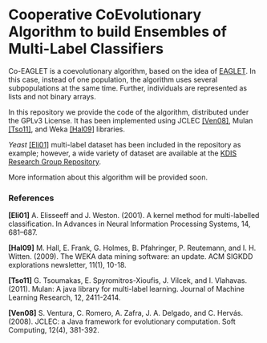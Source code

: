 # Cooperative CoEvolutionary Algorithm to build Ensembles of Multi-Label Classifiers

Co-EAGLET is a coevolutionary algorithm, based on the idea of [EAGLET](https://github.com/kdis-lab/EAGLET).
In this case, instead of one population, the algorithm uses several subpopulations at the same time.
Further, individuals are represented as lists and not binary arrays.

In this repository we provide the code of the algorithm, distributed under the GPLv3 License. It has been implemented using JCLEC [[Ven08]](#Ven08), Mulan [[Tso11]](#Tso11), and Weka [[Hal09]](#Hal09) libraries.

*Yeast* [[Eli01]](#Eli01) multi-label dataset has been included in the repository as example; however, a wide variety of dataset are available at the [KDIS Research Group Repository](http://www.uco.es/kdis/mllresources/).

More information about this algorithm will be provided soon.


### References
<a name="Eli01"></a>**[Eli01]** A. Elisseeff and J. Weston. (2001). A kernel method for multi-labelled classification. In Advances in Neural Information Processing Systems, 14, 681–687.

<a name="Hal09"></a>**[Hal09]** M. Hall, E. Frank, G. Holmes, B. Pfahringer, P. Reutemann, and I. H. Witten. (2009). The WEKA data mining software: an update. ACM SIGKDD explorations newsletter, 11(1), 10-18.

<a name="Tso11"></a>**[Tso11]** G. Tsoumakas, E. Spyromitros-Xioufis, J. Vilcek, and I. Vlahavas. (2011). Mulan: A java library for multi-label learning. Journal of Machine Learning Research, 12, 2411-2414.

<a name="Ven08"></a>**[Ven08]** S. Ventura, C. Romero, A. Zafra, J. A. Delgado, and C. Hervás. (2008). JCLEC: a Java framework for evolutionary computation. Soft Computing, 12(4), 381-392.
